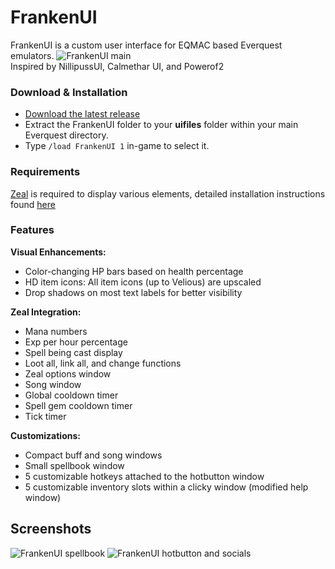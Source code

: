 # FrankenUI

FrankenUI is a custom user interface for EQMAC based Everquest emulators.
![FrankenUI main](https://github.com/user-attachments/assets/c0db867c-ead5-442b-a374-f8fbfe857570)
<br>Inspired by NillipussUI, Calmethar UI, and Powerof2

### Download & Installation

- [Download the latest release](https://github.com/anotheregostar/FrankenUI/releases/latest)
- Extract the FrankenUI folder to your **uifiles** folder within your main Everquest directory.
- Type `/load FrankenUI 1` in-game to select it.

### Requirements
[Zeal](https://github.com/iamclint/Zeal/releases) is required to display various elements, detailed installation instructions found [here](https://github.com/iamclint/Zeal?tab=readme-ov-file#installation)


### Features

**Visual Enhancements:**
- Color-changing HP bars based on health percentage
- HD item icons: All item icons (up to Velious) are upscaled
- Drop shadows on most text labels for better visibility

**Zeal Integration:**
- Mana numbers
- Exp per hour percentage
- Spell being cast display
- Loot all, link all, and change functions
- Zeal options window
- Song window
- Global cooldown timer
- Spell gem cooldown timer
- Tick timer

**Customizations:**
- Compact buff and song windows
- Small spellbook window
- 5 customizable hotkeys attached to the hotbutton window
- 5 customizable inventory slots within a clicky window (modified help window)
  
## Screenshots
![FrankenUI spellbook](https://github.com/user-attachments/assets/81c7f838-b5c1-4853-be79-3824c588fff7)
![FrankenUI hotbutton and socials](https://github.com/user-attachments/assets/085376a1-dd4a-4ad9-800e-6e4b45bcd97f)
